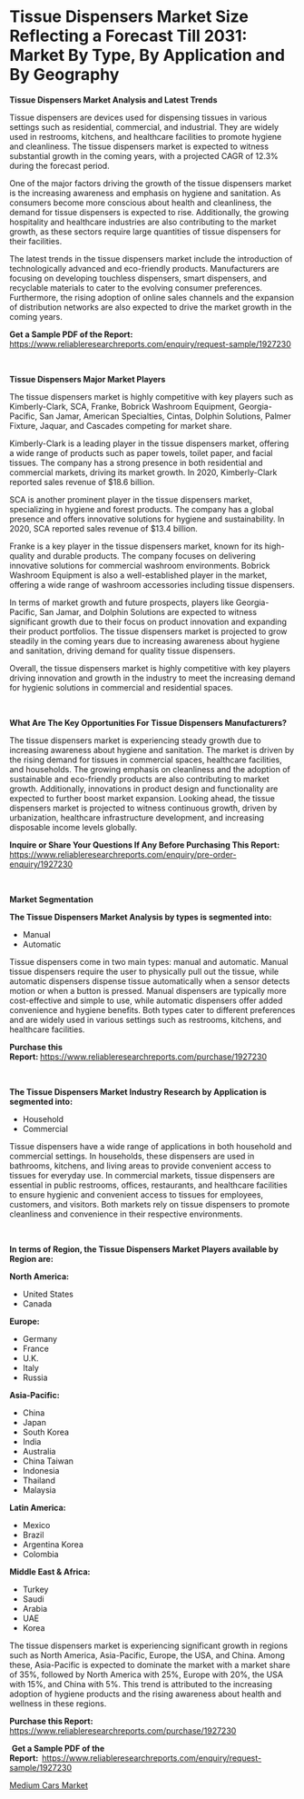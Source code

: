 <p><h1>Tissue Dispensers Market Size Reflecting a Forecast Till 2031: Market By Type, By Application and By Geography</h1></p><p><strong>Tissue Dispensers Market Analysis and Latest Trends</strong></p>
<p><p>Tissue dispensers are devices used for dispensing tissues in various settings such as residential, commercial, and industrial. They are widely used in restrooms, kitchens, and healthcare facilities to promote hygiene and cleanliness. The tissue dispensers market is expected to witness substantial growth in the coming years, with a projected CAGR of 12.3% during the forecast period.</p><p>One of the major factors driving the growth of the tissue dispensers market is the increasing awareness and emphasis on hygiene and sanitation. As consumers become more conscious about health and cleanliness, the demand for tissue dispensers is expected to rise. Additionally, the growing hospitality and healthcare industries are also contributing to the market growth, as these sectors require large quantities of tissue dispensers for their facilities.</p><p>The latest trends in the tissue dispensers market include the introduction of technologically advanced and eco-friendly products. Manufacturers are focusing on developing touchless dispensers, smart dispensers, and recyclable materials to cater to the evolving consumer preferences. Furthermore, the rising adoption of online sales channels and the expansion of distribution networks are also expected to drive the market growth in the coming years.</p></p>
<p><strong>Get a Sample PDF of the Report:&nbsp;</strong> <a href="https://www.reliableresearchreports.com/enquiry/request-sample/1927230">https://www.reliableresearchreports.com/enquiry/request-sample/1927230</a></p>
<p>&nbsp;</p>
<p><strong>Tissue Dispensers Major Market Players</strong></p>
<p><p>The tissue dispensers market is highly competitive with key players such as Kimberly-Clark, SCA, Franke, Bobrick Washroom Equipment, Georgia-Pacific, San Jamar, American Specialties, Cintas, Dolphin Solutions, Palmer Fixture, Jaquar, and Cascades competing for market share. </p><p>Kimberly-Clark is a leading player in the tissue dispensers market, offering a wide range of products such as paper towels, toilet paper, and facial tissues. The company has a strong presence in both residential and commercial markets, driving its market growth. In 2020, Kimberly-Clark reported sales revenue of $18.6 billion.</p><p>SCA is another prominent player in the tissue dispensers market, specializing in hygiene and forest products. The company has a global presence and offers innovative solutions for hygiene and sustainability. In 2020, SCA reported sales revenue of $13.4 billion.</p><p>Franke is a key player in the tissue dispensers market, known for its high-quality and durable products. The company focuses on delivering innovative solutions for commercial washroom environments. Bobrick Washroom Equipment is also a well-established player in the market, offering a wide range of washroom accessories including tissue dispensers.</p><p>In terms of market growth and future prospects, players like Georgia-Pacific, San Jamar, and Dolphin Solutions are expected to witness significant growth due to their focus on product innovation and expanding their product portfolios. The tissue dispensers market is projected to grow steadily in the coming years due to increasing awareness about hygiene and sanitation, driving demand for quality tissue dispensers.</p><p>Overall, the tissue dispensers market is highly competitive with key players driving innovation and growth in the industry to meet the increasing demand for hygienic solutions in commercial and residential spaces.</p></p>
<p>&nbsp;</p>
<p><strong>What Are The Key Opportunities For Tissue Dispensers Manufacturers?</strong></p>
<p><p>The tissue dispensers market is experiencing steady growth due to increasing awareness about hygiene and sanitation. The market is driven by the rising demand for tissues in commercial spaces, healthcare facilities, and households. The growing emphasis on cleanliness and the adoption of sustainable and eco-friendly products are also contributing to market growth. Additionally, innovations in product design and functionality are expected to further boost market expansion. Looking ahead, the tissue dispensers market is projected to witness continuous growth, driven by urbanization, healthcare infrastructure development, and increasing disposable income levels globally.</p></p>
<p><strong>Inquire or Share Your Questions If Any Before Purchasing This Report:</strong> <a href="https://www.reliableresearchreports.com/enquiry/pre-order-enquiry/1927230">https://www.reliableresearchreports.com/enquiry/pre-order-enquiry/1927230</a></p>
<p>&nbsp;</p>
<p><strong>Market Segmentation</strong></p>
<p><strong>The Tissue Dispensers Market Analysis by types is segmented into:</strong></p>
<p><ul><li>Manual</li><li>Automatic</li></ul></p>
<p><p>Tissue dispensers come in two main types: manual and automatic. Manual tissue dispensers require the user to physically pull out the tissue, while automatic dispensers dispense tissue automatically when a sensor detects motion or when a button is pressed. Manual dispensers are typically more cost-effective and simple to use, while automatic dispensers offer added convenience and hygiene benefits. Both types cater to different preferences and are widely used in various settings such as restrooms, kitchens, and healthcare facilities.</p></p>
<p><strong>Purchase this Report:&nbsp;</strong><a href="https://www.reliableresearchreports.com/purchase/1927230">https://www.reliableresearchreports.com/purchase/1927230</a></p>
<p>&nbsp;</p>
<p><strong>The Tissue Dispensers Market Industry Research by Application is segmented into:</strong></p>
<p><ul><li>Household</li><li>Commercial</li></ul></p>
<p><p>Tissue dispensers have a wide range of applications in both household and commercial settings. In households, these dispensers are used in bathrooms, kitchens, and living areas to provide convenient access to tissues for everyday use. In commercial markets, tissue dispensers are essential in public restrooms, offices, restaurants, and healthcare facilities to ensure hygienic and convenient access to tissues for employees, customers, and visitors. Both markets rely on tissue dispensers to promote cleanliness and convenience in their respective environments.</p></p>
<p>&nbsp;</p>
<p><strong>In terms of Region, the Tissue Dispensers Market Players available by Region are:</strong></p>
<p>
    <p> <strong> North America: </strong>
        <ul>
            <li>United States</li>
            <li>Canada</li>
        </ul>
        </p> 
    <p> <strong> Europe: </strong>
        <ul>
            <li>Germany</li>
            <li>France</li>
            <li>U.K.</li>
            <li>Italy</li>
            <li>Russia</li>
        </ul>
        </p> 
    <p> <strong> Asia-Pacific: </strong>
        <ul>
            <li>China</li>
            <li>Japan</li>
            <li>South Korea</li>
            <li>India</li>
            <li>Australia</li>
            <li>China Taiwan</li>
            <li>Indonesia</li>
            <li>Thailand</li>
            <li>Malaysia</li>
        </ul>
        </p> 
    <p> <strong> Latin America: </strong>
        <ul>
            <li>Mexico</li>
            <li>Brazil</li>
            <li>Argentina Korea</li>
            <li>Colombia</li>
        </ul>
        </p> 
    <p> <strong> Middle East & Africa: </strong>
        <ul>
            <li>Turkey</li>
            <li>Saudi</li>
            <li>Arabia</li>
            <li>UAE</li>
            <li>Korea</li>
        </ul>
    </p>
    </p>
<p><p>The tissue dispensers market is experiencing significant growth in regions such as North America, Asia-Pacific, Europe, the USA, and China. Among these, Asia-Pacific is expected to dominate the market with a market share of 35%, followed by North America with 25%, Europe with 20%, the USA with 15%, and China with 5%. This trend is attributed to the increasing adoption of hygiene products and the rising awareness about health and wellness in these regions.</p></p>
<p><strong>Purchase this Report: </strong><a href="https://www.reliableresearchreports.com/purchase/1927230">https://www.reliableresearchreports.com/purchase/1927230</a></p>
<p>&nbsp;<strong>Get a Sample PDF of the Report:&nbsp;&nbsp;</strong><a href="https://www.reliableresearchreports.com/enquiry/request-sample/1927230">https://www.reliableresearchreports.com/enquiry/request-sample/1927230</a></p>
<p><strong></strong></p>
<p><p><a href="https://nifty-kite-d51.notion.site/Medium-Cars-Market-Provides-a-Comprehensive-Analysis-Including-a-Macro-Overview-of-the-Market-as-wel-d6e757641f1142b8950ca6979e8f4aa5">Medium Cars Market</a></p></p>